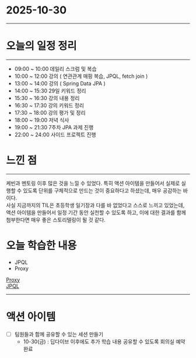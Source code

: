 # 2025-10-30

---

# 오늘의 일정 정리

--- 

- 09:00 ~ 10:00 데일리 스크럼 및 복습
- 10:00 ~ 12:00 강의 ( 연관관계 매핑 복습, JPQL, fetch join )
- 13:00 ~ 14:00 강의 ( Spring Data JPA )
- 14:00 ~ 15:30 29일 키워드 정리
- 15:30 ~ 16:30 강의 내용 정리
- 16:30 ~ 17:30 강의 키워드 정리
- 17:30 ~ 18:00 강의 평가 및 정리
- 18:00 ~ 19:00 저녁 식사
- 19:00 ~ 21:30 7주차 JPA 과제 진행
- 22:00 ~ 24:00 사이드 프로젝트 진행

# 느낀 점

---

케빈과 멘토링 이후 많은 것을 느낄 수 있었다. 특히 액션 아이템을 만들어서 실제로 실행할 수 있도록 단위를 구체적으로 만드는 것이 중요하다고 하셨는데, 매우 공감하는 바이다.  
사실 지금까지의 TIL은 초등학생 일기장과 다를 바 없었다고 스스로 느끼고 있었는데, 액션 아이템을 만들어서 일정 기간 동안 실천할 수 있도록 하고, 이에 대한 결과를 함께 첨부한다면 매우 좋은 스토리텔링이 될 것 같다.

# 오늘 학습한 내용

- JPQL
- Proxy

[Proxy](https://tidal-tub-cac.notion.site/Proxy-29ce569146a6805e9b5cdb9bca5df2c9?source=copy_link)  
[JPQL](https://tidal-tub-cac.notion.site/JPQL-29ce569146a680928f36d24f0b3b5a00?source=copy_link)  

---

# 액션 아이템

- [ ] 팀원들과 함께 공유할 수 있는 세션 만들기
  - 10-30(금) : 딥다이브 이후에도 추가 학습 내용 공유할 수 있도록 회의실 예약 완료